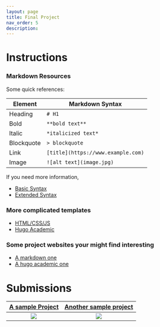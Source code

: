 ```yaml
---
layout: page
title: Final Project
nav_order: 5
description:
---
```


# Instructions

### Markdown Resources

Some quick references:

| Element| Markdown Syntax |
| --- | ----------- |
| Heading |  `# H1` |
| Bold |  `**bold text**` |
| Italic | `*italicized text*`|
| Blockquote |`> blockquote`|
|Link| `[title](https://www.example.com)`|
|Image| `![alt text](image.jpg)`|

If you need more information,
- [Basic Syntax](https://www.markdownguide.org/basic-syntax/)
- [Extended Syntax](https://www.markdownguide.org/extended-syntax/)

### More complicated templates
- [HTML/CSS/JS](https://github.com/yenchiah/project-website-template)
- [Hugo Academic](https://github.com/gcushen/hugo-academic)

### Some project websites your might find interesting
- [A markdown one](https://inst.eecs.berkeley.edu/~cs194-26/sp20/upload/files/proj3/cs194-26-afs/)
- [A hugo academic one](https://elated-murdock-6fdb65.netlify.com/)

# Submissions


[A sample Project](https://inst.eecs.berkeley.edu/~cs194-26/sp20/upload/files/proj3/cs194-26-afs/)            |  [Another sample project](https://inst.eecs.berkeley.edu/~cs194-26/sp20/upload/files/proj3/cs194-26-afs/)
:-------------------------:|:-------------------------:
![](../assets/images/propublica.jpg)  |  ![](../assets/images/propublica.jpg)
